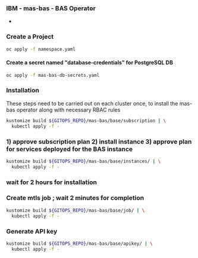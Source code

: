 ### IBM - mas-bas - BAS Operator
* 

### Create a Project 
```bash
oc apply -f namespace.yaml
```
#### Create a secret named "database-credentials" for PostgreSQL DB

```bash
oc apply -f mas-bas-db-secrets.yaml
```

### Installation

These steps need to be carried out on each cluster once, to install the mas-bas operator along with necessary RBAC rules

```bash
kustomize build ${GITOPS_REPO}/mas-bas/base/subscription | \
  kubectl apply -f -
```
### 1) approve subscription plan  2) install instance 3) approve plan for services deployed for the BAS instance

```bash
kustomize build ${GITOPS_REPO}/mas-bas/base/instances/ | \
  kubectl apply -f -

```
### wait for 2 hours for installation

### Create mtls job ; wait 2 minutes for completion

```bash
kustomize build ${GITOPS_REPO}/mas-bas/base/job/ | \
  kubectl apply -f -

```

### Generate API key
```bash
kustomize build ${GITOPS_REPO}/mas-bas/base/apikey/ | \
  kubectl apply -f -

```